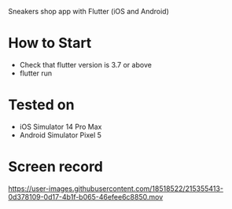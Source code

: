 Sneakers shop app with Flutter (iOS and Android)

# How to Start

<ul>
  <li>Check that flutter version is 3.7 or above</li>
  <li>flutter run</li>
</ul>

# Tested on
- iOS Simulator 14 Pro Max
- Android Simulator Pixel 5

# Screen record
https://user-images.githubusercontent.com/18518522/215355413-0d378109-0d17-4b1f-b065-46efee6c8850.mov
